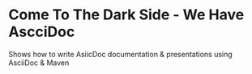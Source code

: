 # Come To The Dark Side - We Have AscciDoc

Shows how to write AsiicDoc documentation & presentations using AsciiDoc & Maven